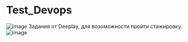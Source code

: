 # Test_Devops
![image](https://deeplay.io/frontend/public/img/back01-new.svg)
Задания от Deeplay, для возоможности пройти стажировку.
![image](https://user-images.githubusercontent.com/81685498/172010073-1e4bf6e9-b9ba-4dc9-ba90-27a84e8e52c1.png)
